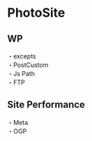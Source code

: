 # PhotoSite  

## WP  
・excepts     
・PostCustom  
・Js Path  
・FTP

## Site Performance
・Meta  
・OGP
